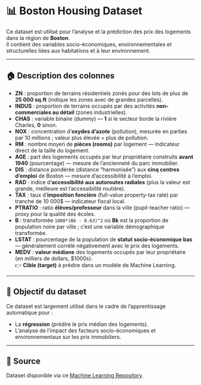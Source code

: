 # 📊 Boston Housing Dataset

Ce dataset est utilisé pour l’analyse et la prédiction des prix des logements dans la région de **Boston**.  
Il contient des variables socio-économiques, environnementales et structurelles liées aux habitations et à leur environnement.  

---

## 🏠 Description des colonnes

- **ZN** : proportion de terrains résidentiels zonés pour des lots de plus de **25 000 sq.ft** (indique les zones avec de grandes parcelles).
- **INDUS** : proportion de terrains occupés par des activités **non-commerciales au détail** (zones industrielles).
- **CHAS** : variable binaire (dummy) — **1** si le secteur borde la rivière Charles, **0** sinon.
- **NOX** : concentration d’**oxydes d’azote** (pollution), mesurée en parties par 10 millions ; valeur plus élevée = plus de pollution.
- **RM** : nombre moyen de **pièces (rooms)** par logement — indicateur direct de la taille du logement.
- **AGE** : part des logements occupés par leur propriétaire construits **avant 1940** (pourcentage) — mesure de l’ancienneté du parc immobilier.
- **DIS** : distance pondérée (distance “harmonisée”) aux **cinq centres d’emploi** de Boston — mesure d’accessibilité à l’emploi.
- **RAD** : indice d’**accessibilité aux autoroutes radiales** (plus la valeur est grande, meilleure est l’accessibilité routière).
- **TAX** : taux d’**imposition foncière** (full-value property-tax rate) par tranche de 10 000$ — indicateur fiscal local.
- **PTRATIO** : ratio **élèves/professeur** dans la ville (pupil-teacher ratio) — proxy pour la qualité des écoles.
- **B** : transformée `1000*(Bk - 0.63)^2` où **Bk** est la proportion de population noire par ville ; c’est une variable démographique transformée.
- **LSTAT** : pourcentage de la population de **statut socio-économique bas** — généralement corrélé négativement avec le prix des logements.
- **MEDV** : **valeur médiane** des logements occupés par leur propriétaire (en milliers de dollars, $1000s).  
  👉 **Cible (target)** à prédire dans un modèle de Machine Learning.

---

## 🎯 Objectif du dataset

Ce dataset est largement utilisé dans le cadre de l’apprentissage automatique pour :  
- La **régression** (prédire le prix médian des logements).  
- L’analyse de l’impact des facteurs socio-économiques et environnementaux sur les prix immobiliers.  

---

## 📌 Source

Dataset disponible via ce [Machine Learning Repository](https://archive.ics.uci.edu/ml/datasets/Housing).
